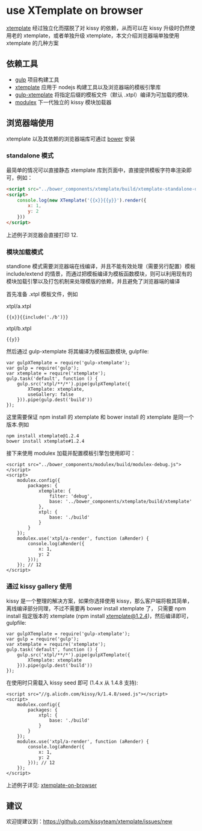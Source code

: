 # use XTemplate on browser

[xtemplate](https://github.com/kissyteam/xtemplate) 经过独立化而摆脱了对 kissy 的依赖，从而可以在 kissy 升级时仍然使用老的 xtemplate，或者单独升级 xtemplate，本文介绍浏览器端单独使用 xtemplate 的几种方案

## 依赖工具

* [gulp](https://github.com/gulpjs/gulp/) 项目构建工具
* [xtemplate](https://github.com/kissyteam/xtemplate) 应用于 nodejs 构建工具以及浏览器端的模板引擎库
* [gulp-xtemplate](https://github.com/kissyteam/gulp-xtemplate) 将指定后缀的模板文件（默认 .xtpl）编译为可加载的模块.
* [modulex](https://github.com/kissyteam/modulex) 下一代独立的 kissy 模块加载器

## 浏览器端使用

xtemplate 以及其依赖的浏览器端库可通过 [bower](https://github.com/bower/bower) 安装

### standalone 模式

最简单的情况可以直接静态 xtemplate 库到页面中，直接提供模板字符串渲染即可，例如：

```html
<script src="../bower_components/xtemplate/build/xtemplate-standalone-debug.js"></script>
<script>
    console.log(new XTemplate('{{x}}{{y}}').render({
        x: 1,
        y: 2
    }))
</script>
```

上述例子浏览器会直接打印 12.

### 模块加载模式

standlone 模式需要浏览器端在线编译，并且不能有效处理（需要另行配置）模板 include/extend 的情景，而通过把模板编译为模板函数模块，则可以利用现有的模块加载引擎以及打包机制来处理模版的依赖，并且避免了浏览器端的编译

首先准备 .xtpl 模板文件，例如

xtpl/a.xtpl
```
{{x}}{{include('./b')}}
```

xtpl/b.xtpl
```
{{y}}
```

然后通过 gulp-xtemplate 将其编译为模板函数模块, gulpfile:
```
var gulpXTemplate = require('gulp-xtemplate');
var gulp = require('gulp');
var xtemplate = require('xtemplate');
gulp.task('default', function () {
    gulp.src('xtpl/**/*').pipe(gulpXTemplate({
        XTemplate: xtemplate,
        useGallery: false
    })).pipe(gulp.dest('build'))
});
```

这里需要保证 npm install 的 xtemplate 和 bower install 的 xtemplate 是同一个版本.例如

```
npm install xtemplate@1.2.4
bower install xtemplate#1.2.4
```

接下来使用 modulex 加载并配置模板引擎包使用即可：
```
<script src="../bower_components/modulex/build/modulex-debug.js"></script>
<script>
    modulex.config({
        packages: {
            xtemplate: {
                filter: 'debug',
                base: '../bower_components/xtemplate/build/xtemplate'
            },
            xtpl: {
                base: './build'
            }
        }
    });
    modulex.use('xtpl/a-render', function (aRender) {
        console.log(aRender({
            x: 1,
            y: 2
        }));
    }); // 12
</script>
```

### 通过 kissy gallery 使用

kissy 是一个整理的解决方案，如果你选择使用 kissy，那么客户端将极其简单，离线编译部分同理，不过不需要再 bower install xtemplate 了，
只需要 npm install 指定版本的 xtemplate (npm install xtemplate@1.2.4)，然后编译即可，gulpfile:

```
var gulpXTemplate = require('gulp-xtemplate');
var gulp = require('gulp');
var xtemplate = require('xtemplate');
gulp.task('default', function () {
    gulp.src('xtpl/**/*').pipe(gulpXTemplate({
        XTemplate: xtemplate
    })).pipe(gulp.dest('build'))
});
```

在使用时只需载入 kissy seed 即可 (1.4.x 从 1.4.8 支持):

```
<script src="//g.alicdn.com/kissy/k/1.4.8/seed.js"></script>
<script>
    modulex.config({
        packages: {
            xtpl: {
                base: './build'
            }
        }
    });
    modulex.use('xtpl/a-render', function (aRender) {
        console.log(aRender({
            x: 1,
            y: 2
        })); // 12
    });
</script>
```


上述例子详见: [xtemplate-on-browser](https://github.com/yiminghe/xtemplate-on-browser)

## 建议

欢迎提建议到：https://github.com/kissyteam/xtemplate/issues/new
